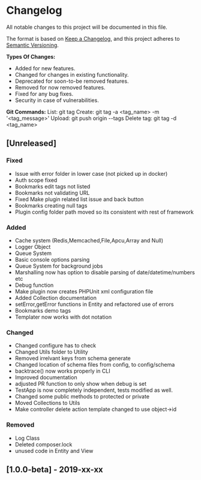 # Changelog
All notable changes to this project will be documented in this file.

The format is based on [Keep a Changelog](https://keepachangelog.com/en/1.0.0/),
and this project adheres to [Semantic Versioning](https://semver.org/spec/v2.0.0.html).

**Types Of Changes:**
- Added for new features.
- Changed for changes in existing functionality.
- Deprecated for soon-to-be removed features.
- Removed for now removed features.
- Fixed for any bug fixes.
- Security in case of vulnerabilities.

**Git Commands:**
List:         git tag
Create:       git tag -a <tag_name> -m '<tag_message>'
Upload:       git push origin --tags
Delete tag:   git tag -d <tag_name>

## [Unreleased]
### Fixed
- Issue with error folder in lower case (not picked up in docker)
- Auth scope fixed
- Bookmarks edit tags not listed
- Bookmarks not validating URL
- Fixed Make plugin related list issue and back button
- Bookmarks creating null tags
- Plugin config folder path moved so its consistent with rest of framework

### Added
- Cache system (Redis,Memcached,File,Apcu,Array and Null)
- Logger Object
- Queue System
- Basic console options parsing
- Queue System for background jobs
- Marshalling now has option to disable parsing of date/datetime/numbers etc
- Debug function
- Make plugin now creates PHPUnit xml configuration file
- Added Collection documentation
- setError,getError functions in Entity and refactored use of errors
- Bookmarks demo tags
- Templater now works with dot notation

### Changed
- Changed configure has to check
- Changed Utils folder to Utility
- Removed irrelvant keys from schema generate
- Changed location of schema files from config, to config/schema
- backtrace() now works properly in CLI
- Improved documentation
- adjusted PR function to only show when debug is set
- TestApp is now completely independent, tests modified as well.
- Changed some public methods to protected or private
- Moved Collections to Utils
- Make controller delete action template changed to use object->id

### Removed
- Log Class
- Deleted composer.lock
- unused code in Entity and View

## [1.0.0-beta] - 2019-xx-xx